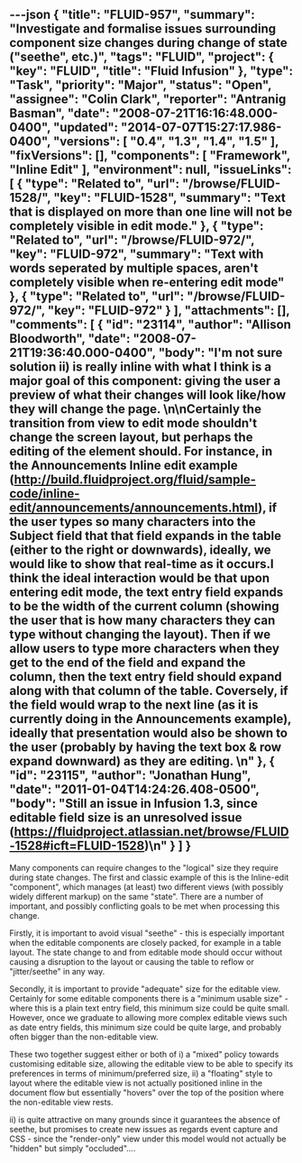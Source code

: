 ---json
{
  "title": "FLUID-957",
  "summary": "Investigate and formalise issues surrounding component size changes during change of state (\"seethe\", etc.)",
  "tags": "FLUID",
  "project": {
    "key": "FLUID",
    "title": "Fluid Infusion"
  },
  "type": "Task",
  "priority": "Major",
  "status": "Open",
  "assignee": "Colin Clark",
  "reporter": "Antranig Basman",
  "date": "2008-07-21T16:16:48.000-0400",
  "updated": "2014-07-07T15:27:17.986-0400",
  "versions": [
    "0.4",
    "1.3",
    "1.4",
    "1.5"
  ],
  "fixVersions": [],
  "components": [
    "Framework",
    "Inline Edit"
  ],
  "environment": null,
  "issueLinks": [
    {
      "type": "Related to",
      "url": "/browse/FLUID-1528/",
      "key": "FLUID-1528",
      "summary": "Text that is displayed on more than one line will not be completely visible in edit mode."
    },
    {
      "type": "Related to",
      "url": "/browse/FLUID-972/",
      "key": "FLUID-972",
      "summary": "Text with words seperated by multiple spaces, aren't completely  visible when re-entering edit mode"
    },
    {
      "type": "Related to",
      "url": "/browse/FLUID-972/",
      "key": "FLUID-972"
    }
  ],
  "attachments": [],
  "comments": [
    {
      "id": "23114",
      "author": "Allison Bloodworth",
      "date": "2008-07-21T19:36:40.000-0400",
      "body": "I'm not sure solution ii) is really inline with what I think is a major goal of this component: giving the user a preview of what their changes will look like/how they will change the page.&#x20;\n\nCertainly the transition from view to edit mode shouldn't change the screen layout, but perhaps the editing of the element should. For instance, in the Announcements Inline edit example (<http://build.fluidproject.org/fluid/sample-code/inline-edit/announcements/announcements.html>), if the user types so many characters into the Subject field that that field expands in the table (either to the right or downwards), ideally, we would like to show that real-time as it occurs.I think the ideal interaction would be that upon entering edit mode, the text entry field expands to be the width of the current column (showing the user that is how many characters they can type without changing the layout). Then if we allow users to type more characters when they get to the end of the field and expand the column, then the text entry field should expand along with that column of the table. Coversely, if the field would wrap to the next line (as it is currently doing in the Announcements example), ideally that presentation would also be shown to the user (probably by having the text box & row expand downward) as they are editing.&#x20;\n"
    },
    {
      "id": "23115",
      "author": "Jonathan Hung",
      "date": "2011-01-04T14:24:26.408-0500",
      "body": "Still an issue in Infusion 1.3, since editable field size is an unresolved issue (<https://fluidproject.atlassian.net/browse/FLUID-1528#icft=FLUID-1528>)\n"
    }
  ]
}
---
Many components can require changes to the "logical" size they require during state changes. The first and classic example of this is the Inline-edit "component", which manages (at least) two different views (with possibly widely different markup) on the same "state". There are a number of important, and possibly conflicting goals to be met when processing this change.

Firstly, it is important to avoid visual "seethe" - this is especially important when the editable components are closely packed, for example in a table layout. The state change to and from editable mode should occur without causing a disruption to the layout or causing the table to reflow or "jitter/seethe" in any way.

Secondly, it is important to provide "adequate" size for the editable view. Certainly for some editable components there is a "minimum usable size" - where this is a plain text entry field, this minimum size could be quite small. However, once we graduate to allowing more complex editable views such as date entry fields, this minimum size could be quite large, and probably often bigger than the non-editable view.

These two together suggest either or both of i) a "mixed" policy towards customising editable size, allowing the editable view to be able to specify its preferences in terms of minimum/preferred size, ii) a "floating" style to layout where the editable view is not actually positioned inline in the document flow but essentially "hovers" over the top of the position where the non-editable view rests.

ii) is quite attractive on many grounds since it guarantees the absence of seethe, but promises to create new issues as regards event capture and CSS - since the "render-only" view under this model would not actually be "hidden" but simply "occluded"....

        